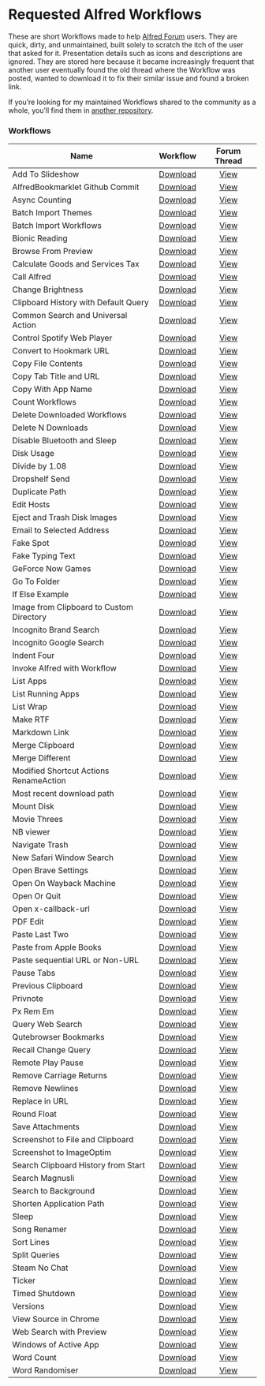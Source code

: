 # Requested Alfred Workflows

These are short Workflows made to help [Alfred Forum](https://www.alfredforum.com/) users. They are quick, dirty, and unmaintained, built solely to scratch the itch of the user that asked for it. Presentation details such as icons and descriptions are ignored. They are stored here because it became increasingly frequent that another user eventually found the old thread where the Workflow was posted, wanted to download it to fix their similar issue and found a broken link.

If you’re looking for my maintained Workflows shared to the community as a whole, you’ll find them in [another repository](https://github.com/vitorgalvao/alfred-workflows/).

### Workflows

<!-- BEGIN WORKFLOWS TABLE -->
| Name | Workflow | Forum Thread |
| --- | :---: | :---: |
| Add To Slideshow | [Download](https://raw.githubusercontent.com/vitorgalvao/requested-alfred-workflows/master/Workflows/Add%20To%20Slideshow.alfredworkflow) | [View](https://www.alfredforum.com/topic/11758-help-converting-a-keyboard-maestro-macro-into-a-workflow/) |
| AlfredBookmarklet Github Commit | [Download](https://raw.githubusercontent.com/vitorgalvao/requested-alfred-workflows/master/Workflows/AlfredBookmarklet%20Github%20Commit.alfredworkflow) | [View](https://www.alfredforum.com/topic/11833-how-to-write-an-alfred-workflow-to-go-to-bottom-of-github-page-and-click-commit-changes-button/) |
| Async Counting | [Download](https://raw.githubusercontent.com/vitorgalvao/requested-alfred-workflows/master/Workflows/Async%20Counting.alfredworkflow) | [View](https://www.alfredforum.com/topic/21359-how-to-asynchronously-run-scripts/) |
| Batch Import Themes | [Download](https://raw.githubusercontent.com/vitorgalvao/requested-alfred-workflows/master/Workflows/Batch%20Import%20Themes.alfredworkflow) | [View](https://www.alfredforum.com/topic/2531-batch-workflowtheme-importing/?tab=comments#comment-87886) |
| Batch Import Workflows | [Download](https://raw.githubusercontent.com/vitorgalvao/requested-alfred-workflows/master/Workflows/Batch%20Import%20Workflows.alfredworkflow) | [View](https://www.alfredforum.com/topic/2531-batch-workflowtheme-importing/) |
| Bionic Reading | [Download](https://raw.githubusercontent.com/vitorgalvao/requested-alfred-workflows/master/Workflows/Bionic%20Reading.alfredworkflow) | [View](https://twitter.com/BHolderied/status/1548278437118283776) |
| Browse From Preview | [Download](https://raw.githubusercontent.com/vitorgalvao/requested-alfred-workflows/master/Workflows/Browse%20From%20Preview.alfredworkflow) | [View](https://www.alfredforum.com/topic/12275-moving-files-opened-in-preview/) |
| Calculate Goods and Services Tax | [Download](https://raw.githubusercontent.com/vitorgalvao/requested-alfred-workflows/master/Workflows/Calculate%20Goods%20and%20Services%20Tax.alfredworkflow) | [View](https://www.alfredforum.com/topic/17490-how-can-i-create-a-keyword-workflow-to-calculate-gst/) |
| Call Alfred | [Download](https://raw.githubusercontent.com/vitorgalvao/requested-alfred-workflows/master/Workflows/Call%20Alfred.alfredworkflow) | [View](https://www.alfredforum.com/topic/17449-opening-problem-on-monterey-after-clicking-on-password-field/) |
| Change Brightness | [Download](https://raw.githubusercontent.com/vitorgalvao/requested-alfred-workflows/master/Workflows/Change%20Brightness.alfredworkflow) | [View](https://www.alfredforum.com/topic/12176-screen-brightness-adjustment/) |
| Clipboard History with Default Query | [Download](https://raw.githubusercontent.com/vitorgalvao/requested-alfred-workflows/master/Workflows/Clipboard%20History%20with%20Default%20Query.alfredworkflow) | [View](https://www.alfredforum.com/topic/18842-how-to-create-a-workflow-to-search-through-pre-filtered-clipboard-items/) |
| Common Search and Universal Action | [Download](https://raw.githubusercontent.com/vitorgalvao/requested-alfred-workflows/master/Workflows/Common%20Search%20and%20Universal%20Action.alfredworkflow) | [View](https://www.alfredforum.com/topic/18843-unified-universal-action-hotkey/) |
| Control Spotify Web Player | [Download](https://raw.githubusercontent.com/vitorgalvao/requested-alfred-workflows/master/Workflows/Control%20Spotify%20Web%20Player.alfredworkflow) | [View](https://www.alfredforum.com/topic/13945-spotify-web-player-control-via-keyboard-shortcuts-via-alfred/) |
| Convert to Hookmark URL | [Download](https://raw.githubusercontent.com/vitorgalvao/requested-alfred-workflows/master/Workflows/Convert%20to%20Hookmark%20URL.alfredworkflow) | [View](https://www.alfredforum.com/topic/20546-how-can-i-extract-part-of-a-url-from-my-clipboard-and-add-to-it/) |
| Copy File Contents | [Download](https://raw.githubusercontent.com/vitorgalvao/requested-alfred-workflows/master/Workflows/Copy%20File%20Contents.alfredworkflow) | [View](https://www.alfredforum.com/topic/11307-open-most-recent-download-pbcopy/) |
| Copy Tab Title and URL | [Download](https://raw.githubusercontent.com/vitorgalvao/requested-alfred-workflows/master/Workflows/Copy%20Tab%20Title%20and%20URL.alfredworkflow) | [View](https://www.alfredforum.com/topic/17586-copy-title-link-of-youtube-video/) |
| Copy With App Name | [Download](https://raw.githubusercontent.com/vitorgalvao/requested-alfred-workflows/master/Workflows/Copy%20With%20App%20Name.alfredworkflow) | [View](https://www.alfredforum.com/topic/14496-clipboard-history-source-application-in-workflow-output/) |
| Count Workflows | [Download](https://raw.githubusercontent.com/vitorgalvao/requested-alfred-workflows/master/Workflows/Count%20Workflows.alfredworkflow) | [View](https://www.alfredforum.com/topic/17963-support-count-of-workflow/) |
| Delete Downloaded Workflows | [Download](https://raw.githubusercontent.com/vitorgalvao/requested-alfred-workflows/master/Workflows/Delete%20Downloaded%20Workflows.alfredworkflow) | [View](https://www.alfredforum.com/topic/21751-is-there-any-option-to-delete-workflow-files-after-installing/) |
| Delete N Downloads | [Download](https://raw.githubusercontent.com/vitorgalvao/requested-alfred-workflows/master/Workflows/Delete%20N%20Downloads.alfredworkflow) | [View](https://www.alfredforum.com/topic/18942-delete-last-n-numbers-of-files-from-download-folders/) |
| Disable Bluetooth and Sleep | [Download](https://raw.githubusercontent.com/vitorgalvao/requested-alfred-workflows/master/Workflows/Disable%20Bluetooth%20and%20Sleep.alfredworkflow) | [View](https://www.alfredforum.com/topic/17806-customize-the-sleep-command/) |
| Disk Usage | [Download](https://raw.githubusercontent.com/vitorgalvao/requested-alfred-workflows/master/Workflows/Disk%20Usage.alfredworkflow) | [View](https://www.alfredforum.com/topic/18651-how-can-i-show-the-spacediskusage-of-my-mac-by-alfred/) |
| Divide by 1.08 | [Download](https://raw.githubusercontent.com/vitorgalvao/requested-alfred-workflows/master/Workflows/Divide%20by%201.08.alfredworkflow) | [View](https://www.alfredforum.com/topic/17158-simple-math-formula-help/) |
| Dropshelf Send | [Download](https://raw.githubusercontent.com/vitorgalvao/requested-alfred-workflows/master/Workflows/Dropshelf%20Send.alfredworkflow) | [View](https://www.alfredforum.com/topic/5051-send-to-dropshelf/) |
| Duplicate Path | [Download](https://raw.githubusercontent.com/vitorgalvao/requested-alfred-workflows/master/Workflows/Duplicate%20Path.alfredworkflow) | [View](https://www.alfredforum.com/topic/16114-workflow-to-duplicate-a-file/) |
| Edit Hosts | [Download](https://raw.githubusercontent.com/vitorgalvao/requested-alfred-workflows/master/Workflows/Edit%20Hosts.alfredworkflow) | [View](https://www.alfredforum.com/topic/12292-modify-host-files/) |
| Eject and Trash Disk Images | [Download](https://github.com/alfredapp/updated-third-party-python2-workflows/raw/main/Workflows/Eject%20and%20Trash%20Disk%20Images.alfredworkflow) | [View](https://www.alfredforum.com/topic/9684-workflow-to-eject-disk-image-and-trash-dmg-after-software-install/) |
| Email to Selected Address | [Download](https://raw.githubusercontent.com/vitorgalvao/requested-alfred-workflows/master/Workflows/Email%20to%20Selected%20Address.alfredworkflow) | [View](https://www.alfredforum.com/topic/21070-is-it-possible-to-select-and-email-address-text-right-click-and-launch-email-app/) |
| Fake Spot | [Download](https://raw.githubusercontent.com/vitorgalvao/requested-alfred-workflows/master/Workflows/Fake%20Spot.alfredworkflow) | [View](https://www.alfredforum.com/topic/12344-fakespot-script/) |
| Fake Typing Text | [Download](https://raw.githubusercontent.com/vitorgalvao/requested-alfred-workflows/master/Workflows/Fake%20Typing%20Text.alfredworkflow) | [View](https://www.alfredforum.com/topic/17984-pasteinsert-textsnippets-without-using-the-clipboard-in-remote-desktop-rdp/) |
| GeForce Now Games | [Download](https://raw.githubusercontent.com/vitorgalvao/requested-alfred-workflows/master/Workflows/GeForce%20Now%20Games.alfredworkflow) | [View](https://www.alfredforum.com/topic/20884-display-below-alfred-search-bar-suggestions-showing-below-a-search-field-from-a-website/) |
| Go To Folder | [Download](https://raw.githubusercontent.com/vitorgalvao/requested-alfred-workflows/master/Workflows/Go%20To%20Folder.alfredworkflow) | [View](https://www.alfredforum.com/topic/17978-set-a-hotkey-to-launch-a-specific-folder-using-finders-go-to-folder-command/) |
| If Else Example | [Download](https://raw.githubusercontent.com/vitorgalvao/requested-alfred-workflows/master/Workflows/If%20Else%20Example.alfredworkflow) | [View](https://www.alfredforum.com/topic/11655-if-no-filter-matches-do-this-else/) |
| Image from Clipboard to Custom Directory | [Download](https://raw.githubusercontent.com/vitorgalvao/requested-alfred-workflows/master/Workflows/Image%20from%20Clipboard%20to%20Custom%20Directory.alfredworkflow) | [View](https://www.alfredforum.com/topic/18277-is-it-possible-to-create-a-workflow-that-takes-a-copied-image-from-clipboard-gives-it-a-name-and-saves-it-to-a-specific-folder-on-the-disk/) |
| Incognito Brand Search | [Download](https://raw.githubusercontent.com/vitorgalvao/requested-alfred-workflows/master/Workflows/Incognito%20Brand%20Search.alfredworkflow) | [View](https://www.alfredforum.com/topic/12135-three-keywords-search-in-private-window/) |
| Incognito Google Search | [Download](https://raw.githubusercontent.com/vitorgalvao/requested-alfred-workflows/master/Workflows/Incognito%20Google%20Search.alfredworkflow) | [View](https://www.alfredforum.com/topic/12748-private-search-on-google/) |
| Indent Four | [Download](https://raw.githubusercontent.com/vitorgalvao/requested-alfred-workflows/master/Workflows/Indent%20Four.alfredworkflow) | [View](https://www.alfredforum.com/topic/12145-paste-with-indent/) |
| Invoke Alfred with Workflow | [Download](https://raw.githubusercontent.com/vitorgalvao/requested-alfred-workflows/master/Workflows/Invoke%20Alfred%20with%20Workflow.alfredworkflow) | [View](https://www.alfredforum.com/topic/18059-how-to-replace-alfred’s-default-results-with-a-workflow/) |
| List Apps | [Download](https://raw.githubusercontent.com/vitorgalvao/requested-alfred-workflows/master/Workflows/List%20Apps.alfredworkflow) | [View](https://www.alfredforum.com/topic/17247-is-spotlight-required-for-apps-only/) |
| List Running Apps | [Download](https://raw.githubusercontent.com/vitorgalvao/requested-alfred-workflows/master/Workflows/List%20Running%20Apps.alfredworkflow) | [View](https://www.alfredforum.com/topic/17975-option-to-show-notification-badges-for-app-icons/) |
| List Wrap | [Download](https://raw.githubusercontent.com/vitorgalvao/requested-alfred-workflows/master/Workflows/List%20Wrap.alfredworkflow) | [View](https://www.alfredforum.com/topic/11662-wrap-plain-text-into-html-tags-unmarked-and-marked-list/) |
| Make RTF | [Download](https://raw.githubusercontent.com/vitorgalvao/requested-alfred-workflows/master/Workflows/Make%20RTF.alfredworkflow) | [View](https://www.alfredforum.com/topic/2957-newfile-%E2%80%94-creates-a-new-file-in-the-current-finder-directory/) |
| Markdown Link | [Download](https://raw.githubusercontent.com/vitorgalvao/requested-alfred-workflows/master/Workflows/Markdown%20Link.alfredworkflow) | [View](https://www.alfredforum.com/topic/16289-how-to-set-up-a-keyboard-shortcut-for-turning-selected-text-into-a-markdown-link/) |
| Merge Clipboard | [Download](https://raw.githubusercontent.com/vitorgalvao/requested-alfred-workflows/master/Workflows/Merge%20Clipboard.alfredworkflow) | [View](https://www.alfredforum.com/topic/13952-append-clipboard-customizable-key-shortcut/) |
| Merge Different | [Download](https://raw.githubusercontent.com/vitorgalvao/requested-alfred-workflows/master/Workflows/Merge%20Different.alfredworkflow) | [View](https://www.alfredforum.com/topic/12077-changing-merge-clipboard-shortcut/) |
| Modified Shortcut Actions RenameAction | [Download](https://raw.githubusercontent.com/vitorgalvao/requested-alfred-workflows/master/Workflows/Modified%20Shortcut%20Actions%20RenameAction.alfredworkflow) | [View](https://www.alfredforum.com/topic/17463-create-a-rename-filefolder-universal-action-within-alfred/) |
| Most recent download path | [Download](https://raw.githubusercontent.com/vitorgalvao/requested-alfred-workflows/master/Workflows/Most%20recent%20download%20path.alfredworkflow) | [View](https://www.alfredforum.com/topic/17559-copy-the-contents-of-the-most-recently-downloaded-file-to-clipboard/) |
| Mount Disk | [Download](https://raw.githubusercontent.com/vitorgalvao/requested-alfred-workflows/master/Workflows/Mount%20Disk.alfredworkflow) | [View](https://www.alfredforum.com/topic/16328-workflow-to-mount-volumes/) |
| Movie Threes | [Download](https://raw.githubusercontent.com/vitorgalvao/requested-alfred-workflows/master/Workflows/Movie%20Threes.alfredworkflow) | [View](https://www.alfredforum.com/topic/12339-websearch-with-multiple-urls-one-query/) |
| NB viewer | [Download](https://raw.githubusercontent.com/vitorgalvao/requested-alfred-workflows/master/Workflows/NB%20Viewer.alfredworkflow) | [View](https://www.alfredforum.com/topic/11847-workflow-to-render-github-ipynb-files-nicely-using-nbviewer/) |
| Navigate Trash | [Download](https://raw.githubusercontent.com/vitorgalvao/requested-alfred-workflows/master/Workflows/Navigate%20Trash.alfredworkflow) | [View](https://www.alfredforum.com/topic/15868-trash-folder-allow-browse-put-back-definitely-delete-from-alfred-search-bar/) |
| New Safari Window Search | [Download](https://raw.githubusercontent.com/vitorgalvao/requested-alfred-workflows/master/Workflows/New%20Safari%20Window%20Search.alfredworkflow) | [View](https://www.alfredforum.com/topic/17265-is-there-a-way-to-open-google-search-in-a-new-window-instead-of-tab-in-safari/) |
| Open Brave Settings | [Download](https://raw.githubusercontent.com/vitorgalvao/requested-alfred-workflows/master/Workflows/Open%20Brave%20Settings.alfredworkflow) | [View](https://www.alfredforum.com/topic/18467-snippet-expands-but-browser-doesnt-open-the-page/) |
| Open On Wayback Machine | [Download](https://raw.githubusercontent.com/vitorgalvao/requested-alfred-workflows/master/Workflows/Open%20On%20Wayback%20Machine.alfredworkflow) | [View](https://www.alfredforum.com/topic/15887-need-assistance-producing-a-workflow/) |
| Open Or Quit | [Download](https://raw.githubusercontent.com/vitorgalvao/requested-alfred-workflows/master/Workflows/Open%20Or%20Quit.alfredworkflow) | [View](https://www.alfredforum.com/topic/15082-ive-set-up-a-workflow-so-that-when-i-use-a-keyword-two-applications-open-how-can-i-set-it-up-so-if-i-type-the-same-keyword-but-the-two-applications-are-already-open-the-applications-quit-instead/) |
| Open x-callback-url | [Download](https://raw.githubusercontent.com/vitorgalvao/requested-alfred-workflows/master/Workflows/Open%20x-callback-url.alfredworkflow) | [View](https://www.alfredforum.com/topic/12768-mishandling-of-x-devonthink-item-urls/) |
| PDF Edit | [Download](https://raw.githubusercontent.com/vitorgalvao/requested-alfred-workflows/master/Workflows/PDF%20Edit.alfredworkflow) | [View](https://www.alfredforum.com/topic/11944-pdf-metadata-editor/) |
| Paste Last Two | [Download](https://raw.githubusercontent.com/vitorgalvao/requested-alfred-workflows/master/Workflows/Paste%20Last%20Two.alfredworkflow) | [View](https://www.alfredforum.com/topic/19390-copy-multiple-unique-items-then-paste-those-items/) |
| Paste from Apple Books | [Download](https://raw.githubusercontent.com/vitorgalvao/requested-alfred-workflows/master/Workflows/Paste%20from%20Apple%20Books.alfredworkflow) | [View](https://www.alfredforum.com/topic/9696-workflow-strip-citation-from-ibooks-selection-and-append-to-text-file/) |
| Paste sequential URL or Non-URL | [Download](https://raw.githubusercontent.com/vitorgalvao/requested-alfred-workflows/master/Workflows/Paste%20sequential%20URL%20or%20Non-URL.alfredworkflow) | [View](https://www.alfredforum.com/topic/21566-paste-multiple-items-from-clipboard-at-once/) |
| Pause Tabs | [Download](https://raw.githubusercontent.com/vitorgalvao/requested-alfred-workflows/master/Workflows/Pause%20Tabs.alfredworkflow) | [View](https://www.alfredforum.com/topic/17575-is-there-a-pause-all-alfred-workflow/) |
| Previous Clipboard | [Download](https://raw.githubusercontent.com/vitorgalvao/requested-alfred-workflows/master/Workflows/Previous%20Clipboard.alfredworkflow) | [View](https://www.alfredforum.com/topic/13589-script-filter-choose-from-recent-clipboard-history-items/) |
| Privnote | [Download](https://raw.githubusercontent.com/vitorgalvao/requested-alfred-workflows/master/Workflows/Privnote.alfredworkflow) | [View](https://www.alfredforum.com/topic/13699-i-am-looking-for-someone-who-can-create-workflow-on-my-list/) |
| Px Rem Em | [Download](https://raw.githubusercontent.com/vitorgalvao/requested-alfred-workflows/master/Workflows/Px%20Rem%20Em.alfredworkflow) | [View](https://www.alfredforum.com/topic/12340-calculate-px-to-rem-and-em/) |
| Query Web Search | [Download](https://raw.githubusercontent.com/vitorgalvao/requested-alfred-workflows/master/Workflows/Query%20Web%20Search.alfredworkflow) | [View](https://www.alfredforum.com/topic/13982-create-hotkey-workflow-for-when-alfred-is-open-or-try-to-match-spotlight/) |
| Qutebrowser Bookmarks | [Download](https://raw.githubusercontent.com/vitorgalvao/requested-alfred-workflows/master/Workflows/Qutebrowser%20Bookmarks.alfredworkflow) | [View](https://www.alfredforum.com/topic/12104-open-url-from-flat-bookmarks-file-qutebrowser/) |
| Recall Change Query | [Download](https://raw.githubusercontent.com/vitorgalvao/requested-alfred-workflows/master/Workflows/Recall%20Change%20Query.alfredworkflow) | [View](https://www.alfredforum.com/topic/12753-option-suffixes-instead-of-prefixes/) |
| Remote Play Pause | [Download](https://raw.githubusercontent.com/vitorgalvao/requested-alfred-workflows/master/Workflows/Remote%20Play%20Pause.alfredworkflow) | [View](https://www.alfredforum.com/topic/17579-alfred-remote-pause-button/) |
| Remove Carriage Returns | [Download](https://raw.githubusercontent.com/vitorgalvao/requested-alfred-workflows/master/Workflows/Remove%20Carriage%20Returns.alfredworkflow) | [View](https://www.alfredforum.com/topic/17948-select-text-in-obsidian-as-input-to-script/) |
| Remove Newlines | [Download](https://raw.githubusercontent.com/vitorgalvao/requested-alfred-workflows/master/Workflows/Remove%20Newlines.alfredworkflow) | [View](https://www.alfredforum.com/topic/11858-how-to-remove-returns-from-clipboard/) |
| Replace in URL | [Download](https://raw.githubusercontent.com/vitorgalvao/requested-alfred-workflows/master/Workflows/Replace%20in%20URL.alfredworkflow) | [View](https://www.alfredforum.com/topic/19875-replace-string-in-var-from-user-configuration/) |
| Round Float | [Download](https://raw.githubusercontent.com/vitorgalvao/requested-alfred-workflows/master/Workflows/Round%20Float.alfredworkflow) | [View](https://www.alfredforum.com/topic/12772-a-simple-question-about-python/) |
| Save Attachments | [Download](https://raw.githubusercontent.com/vitorgalvao/requested-alfred-workflows/master/Workflows/Save%20Attachments.alfredworkflow) | [View](https://www.alfredforum.com/topic/17279-action-on-file-to-create-subfolder-and-move-it-to-a-specific-folder/) |
| Screenshot to File and Clipboard | [Download](https://raw.githubusercontent.com/vitorgalvao/requested-alfred-workflows/master/Workflows/Screenshot%20to%20File%20and%20Clipboard.alfredworkflow) | [View](https://www.alfredforum.com/topic/17900-screenshots-for-a-beginner/) |
| Screenshot to ImageOptim | [Download](https://raw.githubusercontent.com/vitorgalvao/requested-alfred-workflows/master/Workflows/Screenshot%20to%20ImageOptim.alfredworkflow) | [View](https://www.alfredforum.com/topic/17804-process-screenshots-w-imageoptim/) |
| Search Clipboard History from Start | [Download](https://raw.githubusercontent.com/vitorgalvao/requested-alfred-workflows/master/Workflows/Search%20Clipboard%20History%20from%20Start.alfredworkflow) | [View](https://www.alfredforum.com/topic/20669-search-with-first-letters-in-clipboard-history-and-snippets/) |
| Search Magnusli | [Download](https://raw.githubusercontent.com/vitorgalvao/requested-alfred-workflows/master/Workflows/Search%20Magnusli.alfredworkflow) | [View](https://www.alfredforum.com/topic/11701-newbie-web-search-without-http-links/) |
| Search to Background | [Download](https://raw.githubusercontent.com/vitorgalvao/requested-alfred-workflows/master/Workflows/Search%20to%20Background.alfredworkflow) | [View](https://www.alfredforum.com/topic/11783-run-browser-web-search-in-the-background/?tab=comments#comment-73186) |
| Shorten Application Path | [Download](https://raw.githubusercontent.com/vitorgalvao/requested-alfred-workflows/master/Workflows/Shorten%20Application%20Path.alfredworkflow) | [View](https://www.alfredforum.com/topic/18219-copy-path-to-clipboard-remove-systemvolumesdata/) |
| Sleep | [Download](https://raw.githubusercontent.com/vitorgalvao/requested-alfred-workflows/master/Workflows/Sleep.alfredworkflow) | [View](https://www.alfredforum.com/topic/17560-sleep-system-command-doesnt-work/) |
| Song Renamer | [Download](https://raw.githubusercontent.com/vitorgalvao/requested-alfred-workflows/master/Workflows/Song%20Renamer.alfredworkflow) | [View](https://www.alfredforum.com/topic/12137-rename-file-using-its-parent-directory-name/) |
| Sort Lines | [Download](https://raw.githubusercontent.com/vitorgalvao/requested-alfred-workflows/master/Workflows/Sort%20Lines.alfredworkflow) | [View](https://www.alfredforum.com/topic/11588-sort-selected-lines-of-text-alphabetically/) |
| Split Queries | [Download](https://raw.githubusercontent.com/vitorgalvao/requested-alfred-workflows/master/Workflows/Split%20Queries.alfredworkflow) | [View](https://www.alfredforum.com/topic/17705-servicenow-queries/) |
| Steam No Chat | [Download](https://raw.githubusercontent.com/vitorgalvao/requested-alfred-workflows/master/Workflows/Steam%20No%20Chat.alfredworkflow) | [View](https://www.alfredforum.com/topic/11762-best-way-to-launch-application-with-params-from-alfred/) |
| Ticker | [Download](https://raw.githubusercontent.com/vitorgalvao/requested-alfred-workflows/master/Workflows/Ticker.alfredworkflow) | [View](https://www.alfredforum.com/topic/10493-help-need-to-loop-through-a-workflow-until-stop-command-is-issued/) |
| Timed Shutdown | [Download](https://raw.githubusercontent.com/vitorgalvao/requested-alfred-workflows/master/Workflows/Timed%20Shutdown.alfredworkflow) | [View](https://www.alfredforum.com/topic/14440-schedule-shutdown/) |
| Versions | [Download](https://raw.githubusercontent.com/vitorgalvao/requested-alfred-workflows/master/Workflows/Versions.alfredworkflow) | [View](https://www.alfredforum.com/topic/18737-tylereichs-versions/) |
| View Source in Chrome | [Download](https://raw.githubusercontent.com/vitorgalvao/requested-alfred-workflows/master/Workflows/View%20Source%20in%20Chrome.alfredworkflow) | [View](https://www.alfredforum.com/topic/18649-view-source-of-any-url-in-chrome/) |
| Web Search with Preview | [Download](https://raw.githubusercontent.com/vitorgalvao/requested-alfred-workflows/master/Workflows/Web%20Search%20with%20Preview.alfredworkflow) | [View](https://www.alfredforum.com/topic/18926-automatic-web-results-when-typing/) |
| Windows of Active App | [Download](https://raw.githubusercontent.com/vitorgalvao/requested-alfred-workflows/master/Workflows/Windows%20of%20Active%20App.alfredworkflow) | [View](https://www.alfredforum.com/topic/17665-window-switcher-—-switch-to-a-specific-window-of-an-app-in-the-current-desktop-space/page/3/) |
| Word Count | [Download](https://raw.githubusercontent.com/vitorgalvao/requested-alfred-workflows/master/Workflows/Word%20Count.alfredworkflow) | [View](https://www.alfredforum.com/topic/19001-how-to-check-word-count-of-a-blog/) |
| Word Randomiser | [Download](https://raw.githubusercontent.com/vitorgalvao/requested-alfred-workflows/master/Workflows/Word%20Randomiser.alfredworkflow) | [View](https://www.alfredforum.com/topic/17484-word-randomizerscrambler-feature/) |
<!-- END WORKFLOWS TABLE -->

